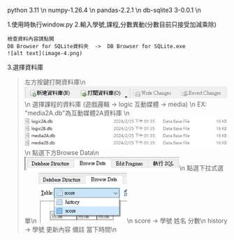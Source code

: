 python 3.11 \n
numpy-1.26.4 \n
pandas-2.2.1 \n
db-sqlite3 3-0.0.1 \n

1.使用時執行window.py
2.輸入學號,課程,分數異動(分數目前只接受加減乘除)

    檢查資料內容請點開
    DB Browser for SQLite資料夾  ->  DB Browser for SQLite.exe
    ![alt text](image-4.png)
3.選擇資料庫
>左方按鍵打開資料庫\n
![alt text](image-3.png)\n
選擇課程的資料庫 (遊戲邏輯 -> logic  互動媒體 -> media) \n
EX: "media2A.db"為互動媒體2A資料庫 \n
![alt text](image-2.png)\n
>點選下方Browse Data\n
![alt text](image-1.png)\n
點選下拉式選單\n
![alt text](image-5.png)\n
>score -> 學號 姓名 分數\n
>history -> 學號 更新內容 備註 當下時間\n